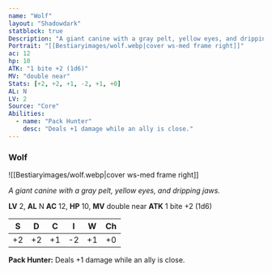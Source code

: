 ```yaml
---
name: "Wolf"
layout: "Shadowdark"
statblock: true
Description: "A giant canine with a gray pelt, yellow eyes, and dripping jaws."
Portrait: "[[Bestiaryimages/wolf.webp|cover ws-med frame right]]"
ac: 12
hp: 10
ATK: "1 bite +2 (1d6)"
MV: "double near"
Stats: [+2, +2, +1, -2, +1, +0]
AL: N
LV: 2
Source: "Core"
Abilities:
  - name: "Pack Hunter"
    desc: "Deals +1 damage while an ally is close."
---
```


### Wolf

![[Bestiaryimages/wolf.webp|cover ws-med frame right]]

_A giant canine with a gray pelt, yellow eyes, and dripping jaws._

**LV** 2, **AL** N
**AC** 12, **HP** 10, **MV** double near
**ATK** 1 bite +2 (1d6)

|  S  |  D  |  C  |  I  |  W  |  Ch  |
|:---:|:---:|:---:|:---:|:---:|:----:|
| +2 | +2 | +1 | -2 | +1 | +0 |

**Pack Hunter:** Deals +1 damage while an ally is close.

